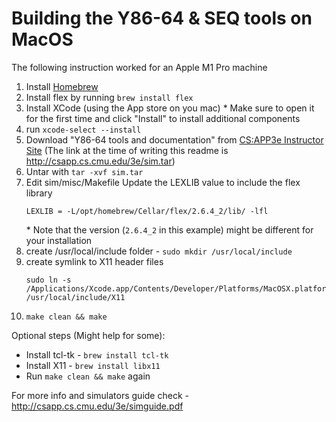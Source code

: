 # Building the Y86-64 & SEQ tools on MacOS

The following instruction worked for an Apple M1 Pro machine

1. Install [Homebrew](https://brew.sh/)
2. Install flex by running `brew install flex`
3. Install XCode (using the App store on you mac)
   \* Make sure to open it for the first time and click "Install" to install additional components
4. run `xcode-select --install`
5. Download "Y86-64 tools and documentation" from [CS:APP3e Instructor Site](http://csapp.cs.cmu.edu/3e/instructors.html) (The link at the time of writing this readme is http://csapp.cs.cmu.edu/3e/sim.tar)
6. Untar with `tar -xvf sim.tar`
7. Edit sim/misc/Makefile
   Update the LEXLIB value to include the flex library
    ```
    LEXLIB = -L/opt/homebrew/Cellar/flex/2.6.4_2/lib/ -lfl
    ```
    \* Note that the version (`2.6.4_2` in this example) might be different for your installation
8. create /usr/local/include folder - `sudo mkdir /usr/local/include`
9. create symlink to X11 header files
   ```
   sudo ln -s /Applications/Xcode.app/Contents/Developer/Platforms/MacOSX.platform/Developer/SDKs/MacOSX.sdk/System/Library/Frameworks/Tk.framework/Versions/8.5/Headers/X11 /usr/local/include/X11
   ```
10. `make clean && make`


Optional steps (Might help for some):
- Install tcl-tk - `brew install tcl-tk`
- Install X11 - `brew install libx11`
- Run `make clean && make` again


For more info and simulators guide check - http://csapp.cs.cmu.edu/3e/simguide.pdf